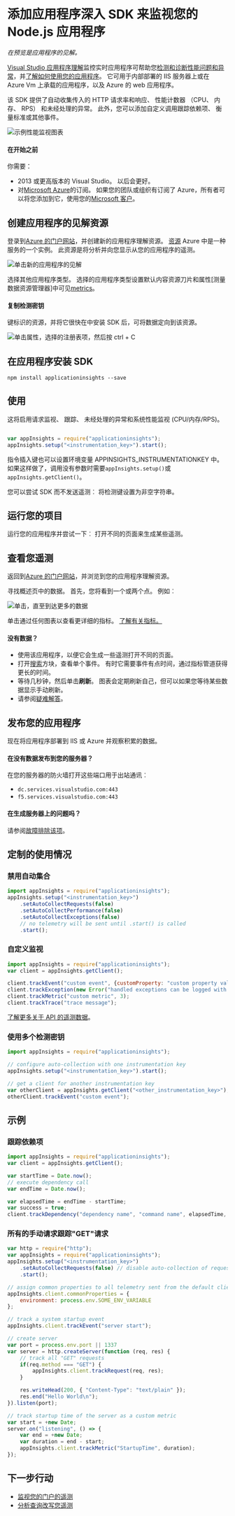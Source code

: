 <properties
    pageTitle="添加应用程序深入 SDK 来监视您的 Node.js 应用程序 |Microsoft Azure"
    description="分析使用情况、 可用性和内部部署或 Microsoft Azure 应用程序理解的 web 应用程序的性能。"
    services="application-insights"
    documentationCenter=""
    authors="alancameronwills"
    manager="douge"/>

<tags
    ms.service="application-insights"
    ms.workload="tbd"
    ms.tgt_pltfrm="ibiza"
    ms.devlang="na"
    ms.topic="get-started-article"
    ms.date="08/30/2016"
    ms.author="awills"/>


# <a name="add-application-insights-sdk-to-monitor-your-nodejs-app"></a>添加应用程序深入 SDK 来监视您的 Node.js 应用程序

*在预览是应用程序的见解。*

[Visual Studio 应用程序理解](app-insights-overview.md)监控实时应用程序可帮助您[检测和诊断性能问题和异常](app-insights-detect-triage-diagnose.md)，并[了解如何使用您的应用程序](app-insights-overview-usage.md)。 它可用于内部部署的 IIS 服务器上或在 Azure Vm 上承载的应用程序，以及 Azure 的 web 应用程序。



该 SDK 提供了自动收集传入的 HTTP 请求率和响应、 性能计数器 （CPU、 内存、 RPS） 和未经处理的异常。 此外，您可以添加自定义调用跟踪依赖项、 衡量标准或其他事件。

![示例性能监视图表](./media/app-insights-nodejs/10-perf.png)


#### <a name="before-you-start"></a>在开始之前

你需要：

* 2013 或更高版本的 Visual Studio。 以后会更好。
* 对[Microsoft Azure](http://azure.com)的订阅。 如果您的团队或组织有订阅了 Azure，所有者可以将您添加到它，使用您的[Microsoft 客户](http://live.com)。

## <a name="add"></a>创建应用程序的见解资源

登录到[Azure 的门户网站][portal]，并创建新的应用程序理解资源。 [资源][ roles] Azure 中是一种服务的一个实例。 此资源是将分析并向您显示从您的应用程序的遥测。

![单击新的应用程序的见解](./media/app-insights-nodejs/01-new-asp.png)

选择其他应用程序类型。 选择的应用程序类型设置默认内容资源刀片和属性[测量数据资源管理器]中可见[metrics]。

#### <a name="copy-the-instrumentation-key"></a>复制检测密钥

键标识的资源，并将它很快在中安装 SDK 后，可将数据定向到该资源。

![单击属性，选择的注册表项，然后按 ctrl + C](./media/app-insights-nodejs/02-props-asp.png)


## <a name="sdk"></a>在应用程序安装 SDK

```
npm install applicationinsights --save
```

## <a name="usage"></a>使用

这将启用请求监视、 跟踪、 未经处理的异常和系统性能监视 (CPU/内存/RPS)。

```javascript

var appInsights = require("applicationinsights");
appInsights.setup("<instrumentation_key>").start();
```

指令插入键也可以设置环境变量 APPINSIGHTS_INSTRUMENTATIONKEY 中。 如果这样做了，调用没有参数时需要`appInsights.setup()`或`appInsights.getClient()`。

您可以尝试 SDK 而不发送遥测︰ 将检测键设置为非空字符串。


## <a name="run"></a>运行您的项目

运行您的应用程序并尝试一下︰ 打开不同的页面来生成某些遥测。


## <a name="monitor"></a>查看您遥测

返回到[Azure 的门户网站](https://portal.azure.com)，并浏览到您的应用程序理解资源。


寻找概述页中的数据。 首先，您将看到一个或两个点。 例如︰

![单击，直至到达更多的数据](./media/app-insights-nodejs/12-first-perf.png)

单击通过任何图表以查看更详细的指标。 [了解有关指标。][perf]

#### <a name="no-data"></a>没有数据？

* 使用该应用程序，以便它会生成一些遥测打开不同的页面。
* 打开[搜索](app-insights-diagnostic-search.md)方块，查看单个事件。 有时它需要事件有点时间，通过指标管道获得更长的时间。
* 等待几秒钟，然后单击**刷新**。 图表会定期刷新自己，但可以如果您等待某些数据显示手动刷新。
* 请参阅[疑难解答][qna]。

## <a name="publish-your-app"></a>发布您的应用程序

现在将应用程序部署到 IIS 或 Azure 并观察积累的数据。


#### <a name="no-data-after-you-publish-to-your-server"></a>在没有数据发布到您的服务器？

在您的服务器的防火墙打开这些端口用于出站通讯︰

+ `dc.services.visualstudio.com:443`
+ `f5.services.visualstudio.com:443`


#### <a name="trouble-on-your-build-server"></a>在生成服务器上的问题吗？

请参阅[故障排除该项](app-insights-asp-net-troubleshoot-no-data.md#NuGetBuild)。



## <a name="customized-usage"></a>定制的使用情况 

### <a name="disabling-auto-collection"></a>禁用自动集合

```javascript
import appInsights = require("applicationinsights");
appInsights.setup("<instrumentation_key>")
    .setAutoCollectRequests(false)
    .setAutoCollectPerformance(false)
    .setAutoCollectExceptions(false)
    // no telemetry will be sent until .start() is called
    .start();
```

### <a name="custom-monitoring"></a>自定义监视

```javascript
import appInsights = require("applicationinsights");
var client = appInsights.getClient();

client.trackEvent("custom event", {customProperty: "custom property value"});
client.trackException(new Error("handled exceptions can be logged with this method"));
client.trackMetric("custom metric", 3);
client.trackTrace("trace message");
```

[了解更多关于 API 的遥测数据](app-insights-api-custom-events-metrics.md)。

### <a name="using-multiple-instrumentation-keys"></a>使用多个检测密钥

```javascript
import appInsights = require("applicationinsights");

// configure auto-collection with one instrumentation key
appInsights.setup("<instrumentation_key>").start();

// get a client for another instrumentation key
var otherClient = appInsights.getClient("<other_instrumentation_key>");
otherClient.trackEvent("custom event");
```

## <a name="examples"></a>示例

### <a name="tracking-dependency"></a>跟踪依赖项

```javascript
import appInsights = require("applicationinsights");
var client = appInsights.getClient();

var startTime = Date.now();
// execute dependency call
var endTime = Date.now();

var elapsedTime = endTime - startTime;
var success = true;
client.trackDependency("dependency name", "command name", elapsedTime, success);
```



### <a name="manual-request-tracking-of-all-get-requests"></a>所有的手动请求跟踪"GET"请求

```javascript
var http = require("http");
var appInsights = require("applicationinsights");
appInsights.setup("<instrumentation_key>")
    .setAutoCollectRequests(false) // disable auto-collection of requests for this example
    .start();

// assign common properties to all telemetry sent from the default client
appInsights.client.commonProperties = {
    environment: process.env.SOME_ENV_VARIABLE
};

// track a system startup event
appInsights.client.trackEvent("server start");

// create server
var port = process.env.port || 1337
var server = http.createServer(function (req, res) {
    // track all "GET" requests
    if(req.method === "GET") {
        appInsights.client.trackRequest(req, res);
    }

    res.writeHead(200, { "Content-Type": "text/plain" });
    res.end("Hello World\n");
}).listen(port);

// track startup time of the server as a custom metric
var start = +new Date;
server.on("listening", () => {
    var end = +new Date;
    var duration = end - start;
    appInsights.client.trackMetric("StartupTime", duration);
});
```

## <a name="next-steps"></a>下一步行动

* [监视您的门户的遥测](app-insights-dashboards.md)
* [分析查询改写您遥测](app-insights-analytics-tour.md)



<!--Link references-->

[knowUsers]: app-insights-overview-usage.md
[metrics]: app-insights-metrics-explorer.md
[perf]: app-insights-web-monitor-performance.md
[portal]: http://portal.azure.com/
[qna]: app-insights-troubleshoot-faq.md
[roles]: app-insights-resources-roles-access-control.md
